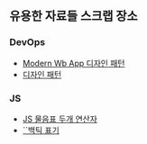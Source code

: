 ## 유용한 자료들 스크랩 장소

### DevOps
- [Modern Wb App 디자인 패턴](https://www.patterns.dev/)
- [디자인 패턴](https://refactoring.guru/design-patterns)

### JS
- [JS 물음표 두개 연산자](https://lunuy.tistory.com/4)
- [``백틱 표기](https://9105lgm.tistory.com/137)
